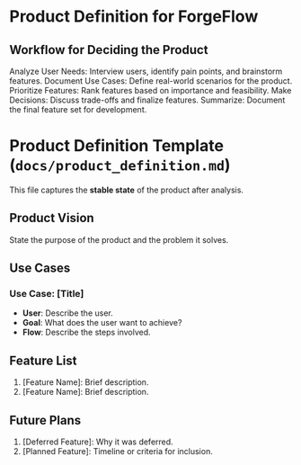 # Product Definition for ForgeFlow
## Workflow for Deciding the Product
Analyze User Needs: Interview users, identify pain points, and brainstorm features.
Document Use Cases: Define real-world scenarios for the product.
Prioritize Features: Rank features based on importance and feasibility.
Make Decisions: Discuss trade-offs and finalize features.
Summarize: Document the final feature set for development.




 
# Product Definition Template (`docs/product_definition.md`)
This file captures the **stable state** of the product after analysis.
## Product Vision
State the purpose of the product and the problem it solves.

## Use Cases
### Use Case: [Title]
- **User**: Describe the user.
- **Goal**: What does the user want to achieve?
- **Flow**: Describe the steps involved.

## Feature List
1. [Feature Name]: Brief description.
2. [Feature Name]: Brief description.

## Future Plans
1. [Deferred Feature]: Why it was deferred.
2. [Planned Feature]: Timeline or criteria for inclusion.



